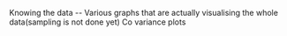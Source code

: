 Knowing the data --
Various graphs that are actually visualising the whole data(sampling is not done yet)
Co variance plots 
